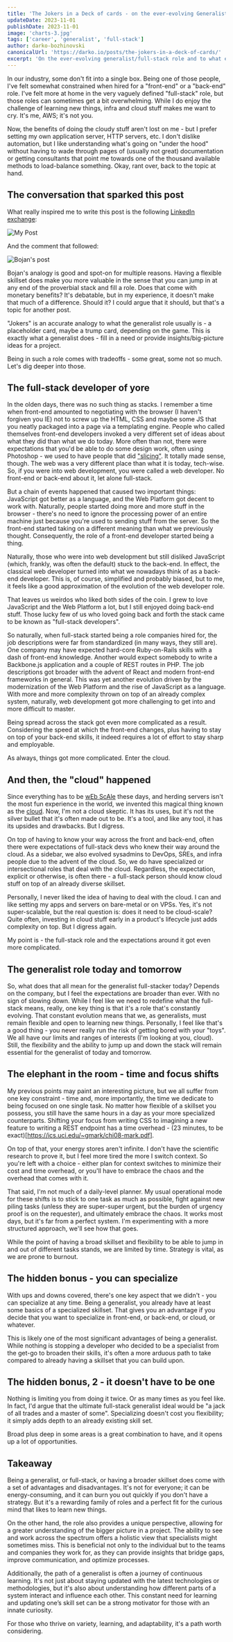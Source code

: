 ```yaml
---
title: 'The Jokers in a Deck of cards - on the ever-evolving Generalist Role'
updateDate: 2023-11-01
publishDate: 2023-11-01
image: 'charts-3.jpg'
tags: ['career', 'generalist', 'full-stack']
author: darko-bozhinovski
canonicalUrl: 'https://darko.io/posts/the-jokers-in-a-deck-of-cards/'
excerpt: 'On the ever-evolving generalist/full-stack role and to what extent does it make sense to broaden your skillset.'
---
```


In our industry, some don't fit into a single box. Being one of those people, I've felt somewhat constrained when hired for a "front-end" or a "back-end" role. I've felt more at home in the very vaguely defined "full-stack" role, but those roles can sometimes get a bit overwhelming. While I do enjoy the challenge of learning new things, infra and cloud stuff makes me want to cry. It's me, AWS; it's not you.

Now, the benefits of doing the cloudy stuff aren't lost on me - but I prefer setting my own application server, HTTP servers, etc. I don't dislike automation, but I like understanding what's going on "under the hood" without having to wade through pages of (usually not great) documentation or getting consultants that point me towards one of the thousand available methods to load-balance something. Okay, rant over, back to the topic at hand.

## The conversation that sparked this post

What really inspired me to write this post is the following [LinkedIn exchange](https://www.linkedin.com/feed/update/urn:li:activity:7117142861547999232/):

![My Post](/li-post-darko.png)

And the comment that followed:

![Bojan's post](/li-post-bojan.png)

Bojan's analogy is good and spot-on for multiple reasons. Having a flexible skillset does make you more valuable in the sense that you can jump in at any end of the proverbial stack and fill a role. Does that come with monetary benefits? It's debatable, but in my experience, it doesn't make that much of a difference. Should it? I could argue that it should, but that's a topic for another post.

"Jokers" is an accurate analogy to what the generalist role usually is - a placeholder card, maybe a trump card, depending on the game. This is exactly what a generalist does - fill in a need or provide insights/big-picture ideas for a project.

Being in such a role comes with tradeoffs - some great, some not so much. Let's dig deeper into those.

## The full-stack developer of yore

In the olden days, there was no such thing as stacks. I remember a time when front-end amounted to negotiating with the browser (I haven't forgiven you IE) not to screw up the HTML, CSS and maybe some JS that you neatly packaged into a page via a templating engine. People who called themselves front-end developers invoked a very different set of ideas about what they did than what we do today. More often than not, there were expectations that you'd be able to do some design work, often using Photoshop - we used to have people that did ["slicing"](<https://en.wikipedia.org/wiki/Slicing_(interface_design)>). It totally made sense, though. The web was a very different place than what it is today, tech-wise. So, if you were into web development, you were called a web developer. No front-end or back-end about it, let alone full-stack.

But a chain of events happened that caused two important things: JavaScript got better as a language, and the Web Platform got decent to work with. Naturally, people started doing more and more stuff in the browser - there's no need to ignore the processing power of an entire machine just because you're used to sending stuff from the server. So the front-end started taking on a different meaning than what we previously thought. Consequently, the role of a front-end developer started being a thing.

Naturally, those who were into web development but still disliked JavaScript (which, frankly, was often the default) stuck to the back-end. In effect, the classical web developer turned into what we nowadays think of as a back-end developer. This is, of course, simplified and probably biased, but to me, it feels like a good approximation of the evolution of the web developer role.

That leaves us weirdos who liked both sides of the coin. I grew to love JavaScript and the Web Platform a lot, but I still enjoyed doing back-end stuff. Those lucky few of us who loved going back and forth the stack came to be known as "full-stack developers".

So naturally, when full-stack started being a role companies hired for, the job descriptions were far from standardized (in many ways, they still are). One company may have expected hard-core Ruby-on-Rails skills with a dash of front-end knowledge. Another would expect somebody to write a Backbone.js application and a couple of REST routes in PHP. The job descriptions got broader with the advent of React and modern front-end frameworks in general. This was yet another evolution driven by the modernization of the Web Platform and the rise of JavaScript as a language. With more and more complexity thrown on top of an already complex system, naturally, web development got more challenging to get into and more difficult to master.

Being spread across the stack got even more complicated as a result. Considering the speed at which the front-end changes, plus having to stay on top of your back-end skills, it indeed requires a lot of effort to stay sharp and employable.

As always, things got more complicated. Enter the cloud.

## And then, the "cloud" happened

Since everything has to be [wEb ScAle](https://www.reddit.com/r/ProgrammerHumor/comments/62rsd0/mongodb_is_web_scale/) these days, and herding servers isn't the most fun experience in the world, we invented this magical thing known as the [cloud](https://en.wikipedia.org/wiki/Cloud_computing). Now, I'm not a cloud skeptic. It has its uses, but it's not the silver bullet that it's often made out to be. It's a tool, and like any tool, it has its upsides and drawbacks. But I digress.

On top of having to know your way across the front and back-end, often there were expectations of full-stack devs who knew their way around the cloud. As a sidebar, we also evolved sysadmins to DevOps, SREs, and infra people due to the advent of the cloud. So, we do have specialized or intersectional roles that deal with the cloud. Regardless, the expectation, explicit or otherwise, is often there - a full-stack person should know cloud stuff on top of an already diverse skillset.

Personally, I never liked the idea of having to deal with the cloud. I can and like setting my apps and servers on bare-metal or on VPSs. Yes, it's not super-scalable, but the real question is: does it need to be cloud-scale? Quite often, investing in cloud stuff early in a product's lifecycle just adds complexity on top. But I digress again.

My point is - the full-stack role and the expectations around it got even more complicated.

## The generalist role today and tomorrow

So, what does that all mean for the generalist full-stacker today? Depends on the company, but I feel the expectations are broader than ever. With no sign of slowing down. While I feel like we need to redefine what the full-stack means, really, one key thing is that it's a role that's constantly evolving. That constant evolution means that we, as generalists, must remain flexible and open to learning new things. Personally, I feel like that's a good thing - you never really run the risk of getting bored with your "toys". We all have our limits and ranges of interests (I'm looking at you, cloud). Still, the flexibility and the ability to jump up and down the stack will remain essential for the generalist of today and tomorrow.

## The elephant in the room - time and focus shifts

My previous points may paint an interesting picture, but we all suffer from one key constraint - time and, more importantly, the time we dedicate to being focused on one single task. No matter how flexible of a skillset you possess, you still have the same hours in a day as your more specialized counterparts. Shifting your focus from writing CSS to imagining a new feature to writing a REST endpoint has a time overhead - (23 minutes, to be exact)[https://ics.uci.edu/~gmark/chi08-mark.pdf].

On top of that, your energy stores aren't infinite. I don't have the scientific research to prove it, but I feel more tired the more I switch context. So you're left with a choice - either plan for context switches to minimize their cost and time overhead, or you'll have to embrace the chaos and the overhead that comes with it.

That said, I'm not much of a daily-level planner. My usual operational mode for these shifts is to stick to one task as much as possible, fight against new piling tasks (unless they are super-super urgent, but the burden of urgency proof is on the requester), and ultimately embrace the chaos. It works most days, but it's far from a perfect system. I'm experimenting with a more structured approach, we'll see how that goes.

While the point of having a broad skillset and flexibility to be able to jump in and out of different tasks stands, we are limited by time.
Strategy is vital, as we are prone to burnout.

## The hidden bonus - you can specialize

With ups and downs covered, there's one key aspect that we didn't - you can specialize at any time. Being a generalist, you already have at least some basics of a specialized skillset. That gives you an advantage if you decide that you want to specialize in front-end, or back-end, or cloud, or whatever.

This is likely one of the most significant advantages of being a generalist. While nothing is stopping a developer who decided to be a specialist from the get-go to broaden their skills, it's often a more arduous path to take compared to already having a skillset that you can build upon.

## The hidden bonus, 2 - it doesn't have to be one

Nothing is limiting you from doing it twice. Or as many times as you feel like. In fact, I'd argue that the ultimate full-stack generalist ideal would be "a jack of all trades and a master of some". Specializing doesn't cost you flexibility; it simply adds depth to an already existing skill set.

Broad plus deep in some areas is a great combination to have, and it opens up a lot of opportunities.

## Takeaway

Being a generalist, or full-stack, or having a broader skillset does come with a set of advantages and disadvantages. It's not for everyone; it can be energy-consuming, and it can burn you out quickly if you don't have a strategy. But it's a rewarding family of roles and a perfect fit for the curious mind that likes to learn new things.

On the other hand, the role also provides a unique perspective, allowing for a greater understanding of the bigger picture in a project. The ability to see and work across the spectrum offers a holistic view that specialists might sometimes miss. This is beneficial not only to the individual but to the teams and companies they work for, as they can provide insights that bridge gaps, improve communication, and optimize processes.

Additionally, the path of a generalist is often a journey of continuous learning. It's not just about staying updated with the latest technologies or methodologies, but it's also about understanding how different parts of a system interact and influence each other. This constant need for learning and updating one’s skill set can be a strong motivator for those with an innate curiosity.

For those who thrive on variety, learning, and adaptability, it's a path worth considering.
